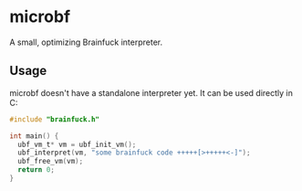 # microbf
A small, optimizing Brainfuck interpreter.

## Usage
microbf doesn't have a standalone interpreter yet.
It can be used directly in C:

```c
#include "brainfuck.h"

int main() {
  ubf_vm_t* vm = ubf_init_vm();
  ubf_interpret(vm, "some brainfuck code +++++[>+++++<-]");
  ubf_free_vm(vm);
  return 0;
}
```
